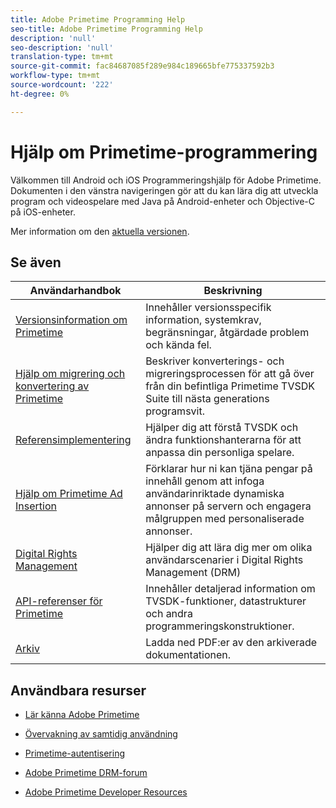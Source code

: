 ```yaml
---
title: Adobe Primetime Programming Help
seo-title: Adobe Primetime Programming Help
description: 'null'
seo-description: 'null'
translation-type: tm+mt
source-git-commit: fac84687085f289e984c189665bfe775337592b3
workflow-type: tm+mt
source-wordcount: '222'
ht-degree: 0%

---
```



# Hjälp om Primetime-programmering

Välkommen till Android och iOS Programmeringshjälp för Adobe Primetime. Dokumenten i den vänstra navigeringen gör att du kan lära dig att utveckla program och videospelare med Java på Android-enheter och Objective-C på iOS-enheter.

Mer information om den [aktuella versionen](tvsdk-3x-ios-prog/ios-3x-introduction/ios-3x-overview/ios-3x-overview.md).

## Se även

| Användarhandbok | Beskrivning |
|---|---|
| [Versionsinformation om Primetime](/help/release-notes/home.md) | Innehåller versionsspecifik information, systemkrav, begränsningar, åtgärdade problem och kända fel. |
| [Hjälp om migrering och konvertering av Primetime](/help/migration-guides/home.md) | Beskriver konverterings- och migreringsprocessen för att gå över från din befintliga Primetime TVSDK Suite till nästa generations programsvit. |
| [Referensimplementering](/help/android-reference-implementation/home.md) | Hjälper dig att förstå TVSDK och ändra funktionshanterarna för att anpassa din personliga spelare. |
| [Hjälp om Primetime Ad Insertion](/help/dynamic-ad-insertion/home.md) | Förklarar hur ni kan tjäna pengar på innehåll genom att infoga användarinriktade dynamiska annonser på servern och engagera målgruppen med personaliserade annonser. |
| [Digital Rights Management](/help/digital-rights-management/home.md) | Hjälper dig att lära dig mer om olika användarscenarier i Digital Rights Management (DRM) |
| [API-referenser för Primetime](/help/reference/api-references.md) | Innehåller detaljerad information om TVSDK-funktioner, datastrukturer och andra programmeringskonstruktioner. |
| [Arkiv](https://helpx.adobe.com/primetime/archives.html) | Ladda ned PDF:er av den arkiverade dokumentationen. |

## Användbara resurser

* [Lär känna Adobe Primetime](https://www.adobe.com/in/marketing/primetime.html)

* [Övervakning av samtidig användning](https://tve.helpdocsonline.com/concurrency-monitoring-introduction)

* [Primetime-autentisering](https://tve.helpdocsonline.com/home)

* [Adobe Primetime DRM-forum](https://forums.adobe.com/community/adobe_access)

* [Adobe Primetime Developer Resources](https://www.adobe.com/devnet/primetime.html)
